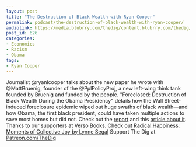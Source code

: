 ```yaml
---
layout: post
title: "The Destruction of Black Wealth with Ryan Cooper"
permalink: podcast/the-destruction-of-black-wealth-with-ryan-cooper/
audiolink: https://media.blubrry.com/thedig/content.blubrry.com/thedig/The_Dig_-_EP_74_-_Cooper.mp3
post_id: 626
categories: 
- Economics
- Racism
- Obama
tags: 
- Ryan Cooper
---
```


Journalist @ryanlcooper talks about the new paper he wrote with @MattBruenig, founder of the @PplPolicyProj, a new left-wing think tank founded by Bruenig and funded by the people. "Foreclosed: Destruction of Black Wealth During the Obama Presidency" details how the Wall Street-induced foreclosure epidemic wiped out huge swaths of black wealth—and how Obama, the first black president, could have taken multiple actions to save most homes but did not. Check out the [report](https://peoplespolicyproject.org/wp-content/uploads/2017/12/Foreclosed.pdf) and this [article about it](jacobinmag.com/2017/12/obama-foreclosure-crisis-wealth-inequality). Thanks to our supporters at Verso Books. Check out [Radical Happiness: Moments of Collective Joy by Lynne Segal](versobooks.com/books/2576-radical-happiness) Support The Dig at [Patreon.com/TheDig](http://www.patreon.com/TheDig) 
